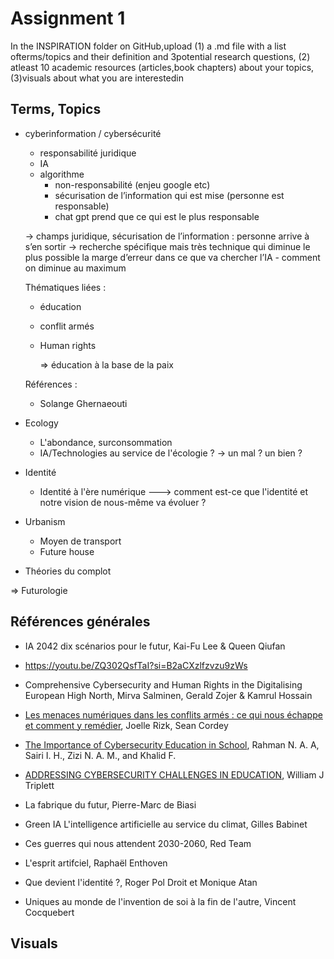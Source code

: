 # Assignment 1

In the INSPIRATION folder on GitHub,upload (1) a .md file with a list ofterms/topics and their definition and 3potential research questions, (2) atleast 10 academic resources (articles,book chapters) about your topics, (3)visuals about what you are interestedin



## Terms, Topics

- cyberinformation / cybersécurité

  -  responsabilité juridique
  - IA
  - algorithme
    -  non-responsabilité (enjeu google etc)
    -  sécurisation de l’information qui est mise (personne est responsable)
    - chat gpt prend que ce qui est le plus responsable

  -> champs juridique, sécurisation de l’information : personne arrive à s’en sortir
  -> recherche spécifique mais très technique qui diminue le plus possible la marge d’erreur dans ce que va chercher l’IA - comment on diminue au maximum

  Thématiques liées : 

  - éducation

  - conflit armés

  - Human rights 

    => éducation à la base de la paix

  

  Références : 

  - Solange Ghernaeouti



- Ecology
  - L'abondance, surconsommation
  - IA/Technologies au service de l'écologie ?  -> un mal ? un bien ?
- Identité
  - Identité à l'ère numérique ---> comment est-ce que l'identité et notre vision de nous-même va évoluer ?

- Urbanism 
  - Moyen de transport
  - Future house
- Théories du complot



=> Futurologie

## Références générales

- IA 2042 dix scénarios pour le futur, Kai-Fu Lee & Queen Qiufan 

- https://youtu.be/ZQ302QsfTaI?si=B2aCXzlfzvzu9zWs
- Comprehensive Cybersecurity and Human Rights in the Digitalising European High North, Mirva Salminen, Gerald Zojer & Kamrul Hossain
- [Les menaces numériques dans les conflits armés : ce qui nous échappe et comment y remédier](https://blogs.icrc.org/law-and-policy/fr/2023/10/02/menaces-numeriques-dans-les-conflits-armes/), Joelle Rizk, Sean Cordey
- [The Importance of Cybersecurity Education in School](https://www.ijiet.org/vol10/1393-JR419.pdf), Rahman N. A. A, Sairi I. H., Zizi N. A. M., and Khalid F.
- [ADDRESSING CYBERSECURITY CHALLENGES IN EDUCATION](https://journal.gmpionline.com/index.php/ijses/article/view/132/112), William J Triplett
- La fabrique du futur, Pierre-Marc de Biasi
- Green IA L'intelligence artificielle au service du climat, Gilles Babinet
- Ces guerres qui nous attendent 2030-2060, Red Team
- L'esprit artifciel, Raphaël Enthoven
- Que devient l'identité ?, Roger Pol Droit et Monique Atan
- Uniques au monde de l'invention de soi à la fin de l'autre, Vincent Cocquebert

## Visuals



